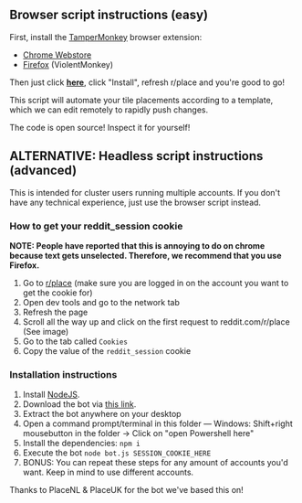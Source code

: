## Browser script instructions (easy)
First, install the [TamperMonkey](https://www.tampermonkey.net/) browser extension:
- [Chrome Webstore](https://chrome.google.com/webstore/detail/tampermonkey/dhdgffkkebhmkfjojejmpbldmpobfkfo?hl=en)
 - [Firefox](https://addons.mozilla.org/en-US/firefox/addon/violentmonkey/) (ViolentMonkey)

Then just click **[here](https://raw.githubusercontent.com/lirolake/place-bluey/master/userscript.user.js)**, click "Install", refresh r/place and you're good to go!

This script will automate your tile placements according to a template, which we can edit remotely to rapidly push changes.

The code is open source! Inspect it for yourself!







## ALTERNATIVE: Headless script instructions (advanced)

This is intended for cluster users running multiple accounts. If you don't have any technical experience, just use the browser script instead.

### How to get your reddit_session cookie
**NOTE: People have reported that this is annoying to do on chrome because text gets unselected. Therefore, we recommend that you use Firefox.**

1. Go to [r/place](https://reddit.com/r/place) (make sure you are logged in on the account you want to get the cookie for)
2. Open dev tools and go to the network tab
3. Refresh the page
4. Scroll all the way up and click on the first request to reddit.com/r/place (See image)
5. Go to the tab called `Cookies`
6. Copy the value of the `reddit_session` cookie

### Installation instructions

1. Install [NodeJS](https://nodejs.org/).
2. Download the bot via [this link](https://github.com/lirolake/place-bluey/archive/refs/heads/master.zip).
3. Extract the bot anywhere on your desktop
4. Open a command prompt/terminal in this folder — Windows: Shift+right mousebutton in the folder -> Click on "open Powershell here"
5. Install the dependencies: `npm i`
6. Execute the bot `node bot.js SESSION_COOKIE_HERE`
7. BONUS: You can repeat these steps for any amount of accounts you'd want. Keep in mind to use different accounts.

Thanks to PlaceNL & PlaceUK for the bot we've based this on!

